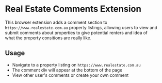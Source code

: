 # Real Estate Comments Extension

This browser extension adds a comment section to `https://www.realestate.com.au` property listings, allowing users to view and submit comments about properties to give potential renters and idea of what the property consitions are really like.

## Usage

- Navigate to a property listing on `https://www.realestate.com.au`
- The comment div will appear at the bottom of the page
- View other user's comments or create your own comment